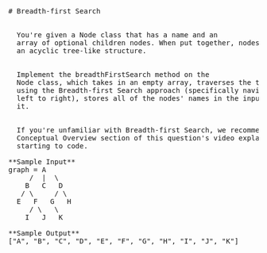 <pre>
# Breadth-first Search


  You're given a Node class that has a name and an
  array of optional children nodes. When put together, nodes form
  an acyclic tree-like structure.


  Implement the breadthFirstSearch method on the
  Node class, which takes in an empty array, traverses the tree
  using the Breadth-first Search approach (specifically navigating the tree from
  left to right), stores all of the nodes' names in the input array, and returns
  it.


  If you're unfamiliar with Breadth-first Search, we recommend watching the
  Conceptual Overview section of this question's video explanation before
  starting to code.

**Sample Input**
graph = A
     /  |  \
    B   C   D
   / \     / \
  E   F   G   H
     / \   \
    I   J   K

**Sample Output**
["A", "B", "C", "D", "E", "F", "G", "H", "I", "J", "K"]

</pre>